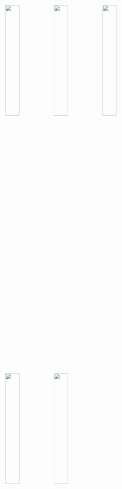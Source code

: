 

<img src="https://github.com/onflyer/RemindersAppClone/assets/114020060/07013333-6059-42f7-8138-6d3fa60e1fa0" width="30%" height="30%">
<img src="https://github.com/onflyer/RemindersAppClone/assets/114020060/b8de1367-d44a-4adb-83d0-f947fdc22734" width="30%" height="30%">
<img src="https://github.com/onflyer/RemindersAppClone/assets/114020060/6f60c784-b968-4f95-a4d9-e84a829ede8e" width="30%" height="30%">
<img src="https://github.com/onflyer/RemindersAppClone/assets/114020060/da80c410-7f98-49a0-9461-e17b60bf2626" width="30%" height="30%">
<img src="https://github.com/onflyer/RemindersAppClone/assets/114020060/c3d2eff4-6260-408e-9b4d-4f0a07460356" width="30%" height="30%">


